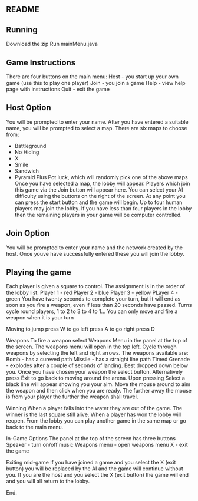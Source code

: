README
------

Running
------------------------
Download the zip
Run mainMenu.java

Game Instructions
-------------------
There are four buttons on the main menu:
Host - you start up your own game (use this to play one player)
Join - you join a game
Help - view help page with instructions
Quit - exit the game

Host Option
---------
You will be prompted to enter your name.
After you have entered a suitable name, you will be prompted to select a map.
There are six maps to choose from:
- Battleground
- No Hiding
- X
- Smile
- Sandwich
- Pyramid
Plus Pot luck, which will randomly pick one of the above maps
Once you have selected a map, the lobby will appear.
Players which join this game via the Join button will appear here.
You can select your AI difficulty using the buttons on the right of the screen.
At any point you can press the start button and the game will begin.
Up to four human players may join the lobby.
If you have less than four players in the lobby then the remaining players in your  game will be computer controlled.

Join Option
------------
You will be prompted to enter your name and the network created by the host.
Once youve have successfully entered these you will join the lobby.

Playing the game
---------------
Each player is given a square to control. The assignment is in the order of the lobby list.
Player 1 - red
Player 2 - blue
Player 3 - yellow
PLayer 4 - green
You have twenty seconds to complete your turn, but it will end as soon as you fire a weapon, 
even if less than 20 seconds have passed.
Turns cycle round players, 1 to 2 to 3 to 4 to 1...
You can only move and fire a weapon when it is your turn

Moving
to jump press W
to go left press A
to go right press D

Weapons
To fire a weapon select Weapons Menu in the panel at the top of the screen.
The weapons menu will open in the top left.
Cycle through weapons by selecting the left and right arrows.
The weapons available are:
Bomb - has a cureved path
Missile - has a straight line path
Timed Grenade - explodes after a couple of seconds of landing. Best dropped down below you.
Once you have chosen your weapon the select button.
Alternatively press Exit to go back to moving around the arena.
Upon pressing Select a black line will appear showing you your aim.
Move the mouse around to aim the weapon and then click when you are ready.
The further away the mouse is from your player the further the weapon shall travel.

Winning
When a player falls into the water they are out of the game.
The winner is the last square still alive.
When a player has won the lobby will reopen.
From the lobby you can play another game in the same map or go back to the main menu.

In-Game Options
The panel at the top of the screen has three buttons
Speaker - turn on/off music
Weapons menu - open weapons menu
X - exit the game

Exiting mid-game
If you have joined a game and you select the X (exit button) you will be replaced by the AI and the game will continue without you.
If you are the host and you select the X (exit button) the game will end and you will all return to the lobby.

End.
